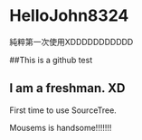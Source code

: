 HelloJohn8324
=============
純粹第一次使用XDDDDDDDDDDD


##This is a github test
## I am a freshman. XD

First time to use SourceTree.

Mousems is handsome!!!!!!!
